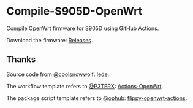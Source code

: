 # Compile-S905D-OpenWrt
Compile OpenWrt firmware for S905D using GitHub Actions.

Download the firmware: [Releases](https://github.com/dky815/Compile-S905D-OpenWrt/releases).

## Thanks 
Source code from [@coolsnowwolf](https://github.com/coolsnowwolf): [lede](https://github.com/coolsnowwolf/lede).

The workflow template refers to [@P3TERX](https://github.com/P3TERX): [Actions-OpenWrt](https://github.com/P3TERX/Actions-OpenWrt).

The package script template refers to [@ophub](https://github.com/ophub): [flippy-openwrt-actions](https://github.com/ophub/flippy-openwrt-actions).
